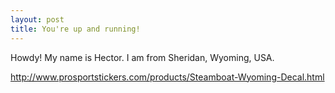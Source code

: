 ```yaml
---
layout: post
title: You're up and running!
---
```


Howdy! My name is Hector. I am from Sheridan, Wyoming, USA.

http://www.prosportstickers.com/products/Steamboat-Wyoming-Decal.html
